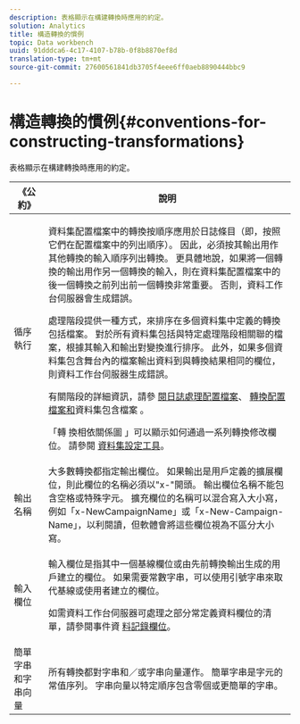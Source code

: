 ```yaml
---
description: 表格顯示在構建轉換時應用的約定。
solution: Analytics
title: 構造轉換的慣例
topic: Data workbench
uuid: 91dddca6-4c17-4107-b78b-0f8b8870ef8d
translation-type: tm+mt
source-git-commit: 27600561841db3705f4eee6ff0aeb8890444bbc9

---
```



# 構造轉換的慣例{#conventions-for-constructing-transformations}

表格顯示在構建轉換時應用的約定。

<table id="table_BEB0F6C416D144B5A2DD3D1A21613B21"> 
 <thead> 
  <tr> 
   <th colname="col1" class="entry"> 《公約》 </th> 
   <th colname="col2" class="entry"> 說明 </th> 
  </tr> 
 </thead>
 <tbody> 
  <tr> 
   <td colname="col1"> 循序執行 </td> 
   <td colname="col2"> <p>資料集配置檔案中的轉換按順序應用於日誌條目（即，按照它們在配置檔案中的列出順序）。 因此，必須按其輸出用作其他轉換的輸入順序列出轉換。 更具體地說，如果將一個轉換的輸出用作另一個轉換的輸入，則在資料集配置檔案中的後一個轉換之前列出前一個轉換非常重要。 否則，資料工作台伺服器會生成錯誤。 </p> <p> 處理階段提供一種方式，來排序在多個資料集中定義的轉換包括檔案。 對於所有資料集包括與特定處理階段相關聯的檔案，根據其輸入和輸出對變換進行排序。 此外，如果多個資料集包含舞台內的檔案輸出資料到與轉換結果相同的欄位，則資料工作台伺服器生成錯誤。 </p> <p> 有關階段的詳細資訊，請參 <a href="../../../home/c-dataset-const-proc/c-log-proc-config-file/c-abt-log-proc-config-file.md"> 閱日誌處理配置檔案</a>、 <a href="../../../home/c-dataset-const-proc/c-trans-config-file/c-abt-trans-config-file.md"> 轉換配置檔案和</a>資料集包含檔案 <a href="../../../home/c-dataset-const-proc/c-dataset-inc-files/c-abt-dataset-inc-files.md"></a>。 </p> <p>「轉 <span class="wintitle"> 換相依關係圖</span> 」可以顯示如何通過一系列轉換修改欄位。 請參閱 <a href="../../../home/c-dataset-const-proc/c-dataset-config-tools/c-dataset-config-tools.md"> 資料集設定工具</a>。 </p> </td> 
  </tr> 
  <tr> 
   <td colname="col1"> 輸出名稱 </td> 
   <td colname="col2"> 大多數轉換都指定輸出欄位。 如果輸出是用戶定義的擴展欄位，則此欄位的名稱必須以"x-"開頭。 輸出欄位名稱不能包含空格或特殊字元。 擴充欄位的名稱可以混合寫入大小寫，例如「x-NewCampaignName」或「x-New-Campaign-Name」，以利閱讀，但軟體會將這些欄位視為不區分大小寫。 </td> 
  </tr> 
  <tr> 
   <td colname="col1"> 輸入欄位 </td> 
   <td colname="col2"> <p>輸入欄位是指其中一個基線欄位或由先前轉換輸出生成的用戶建立的欄位。 如果需要常數字串，可以使用引號字串來取代基線或使用者建立的欄位。 </p> <p> 如需資料工作台伺服器可處理之部分常定義資料欄位的清單，請參閱事件資 <a href="../../../home/c-dataset-const-proc/c-ev-data-rec-fields.md"> 料記錄欄位</a>。 </p> </td> 
  </tr> 
  <tr> 
   <td colname="col1"> 簡單字串和字串向量 </td> 
   <td colname="col2"> 所有轉換都對字串和／或字串向量運作。 簡單字串是字元的常值序列。 字串向量以特定順序包含零個或更簡單的字串。 </td> 
  </tr> 
 </tbody> 
</table>

